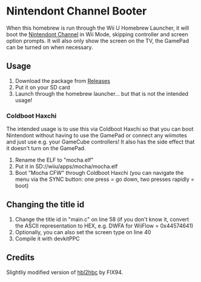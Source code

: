 Nintendont Channel Booter
=====================
When this homebrew is run through the Wii U Homebrew Launcher, it will boot the [Nintendont Channel](https://gbatemp.net/threads/nintendont.349258/#Setup) in Wii Mode, skipping controller and screen option prompts. It will also only show the screen on the TV, the GamePad can be turned on when necessary.

## Usage
1. Download the package from [Releases](https://github.com/Brawl345/hbl2hbc/releases)
2. Put it on your SD card
3. Launch through the homebrew launcher... but that is not the intended usage!

### Coldboot Haxchi
The intended usage is to use this via Coldboot Haxchi so that you can boot Nintendont without having to use the GamePad or connect any wiimotes and just use e.g. your GameCube controllers! It also has the side effect that it doesn't turn on the GamePad.
1. Rename the ELF to "mocha.elf"
2. Put it in SD://wiiu/apps/mocha/mocha.elf
3. Boot "Mocha CFW" through Coldboot Haxchi (you can navigate the menu via the SYNC button: one press = go down, two presses rapidly = boot)

## Changing the title id
1. Change the title id in "main.c" on line 58 (if you don't know it, convert the ASCII representation to HEX, e.g. DWFA for WiiFlow = 0x44574641)
2. Optionally, you can also set the screen type on line 40
3. Compile it with devkitPPC

## Credits
Slightliy modified version of [hbl2hbc](https://github.com/FIX94/hbl2hbc) by FIX94.
